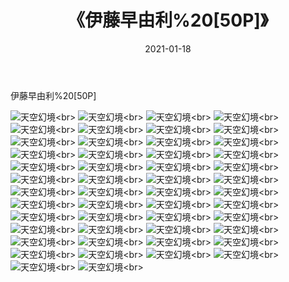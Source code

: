 ﻿---
layout: post
title: 《伊藤早由利%20[50P]》
date: 2021-01-18
img: http://photo.orgx.cf/性感/2021/伊藤早由利%20[50P]/000.jpg
tags: [美女,性感,泳衣]
---

伊藤早由利%20[50P]



![天空幻境](http://photo.orgx.cf/性感/2021/伊藤早由利%20[50P]/001.jpg''天空幻境'')<br>
![天空幻境](http://photo.orgx.cf/性感/2021/伊藤早由利%20[50P]/002.jpg''天空幻境'')<br>
![天空幻境](http://photo.orgx.cf/性感/2021/伊藤早由利%20[50P]/003.jpg''天空幻境'')<br>
![天空幻境](http://photo.orgx.cf/性感/2021/伊藤早由利%20[50P]/004.jpg''天空幻境'')<br>
![天空幻境](http://photo.orgx.cf/性感/2021/伊藤早由利%20[50P]/005.jpg''天空幻境'')<br>
![天空幻境](http://photo.orgx.cf/性感/2021/伊藤早由利%20[50P]/006.jpg''天空幻境'')<br>
![天空幻境](http://photo.orgx.cf/性感/2021/伊藤早由利%20[50P]/007.jpg''天空幻境'')<br>
![天空幻境](http://photo.orgx.cf/性感/2021/伊藤早由利%20[50P]/008.jpg''天空幻境'')<br>
![天空幻境](http://photo.orgx.cf/性感/2021/伊藤早由利%20[50P]/009.jpg''天空幻境'')<br>
![天空幻境](http://photo.orgx.cf/性感/2021/伊藤早由利%20[50P]/010.jpg''天空幻境'')<br>
![天空幻境](http://photo.orgx.cf/性感/2021/伊藤早由利%20[50P]/011.jpg''天空幻境'')<br>
![天空幻境](http://photo.orgx.cf/性感/2021/伊藤早由利%20[50P]/012.jpg''天空幻境'')<br>
![天空幻境](http://photo.orgx.cf/性感/2021/伊藤早由利%20[50P]/013.jpg''天空幻境'')<br>
![天空幻境](http://photo.orgx.cf/性感/2021/伊藤早由利%20[50P]/014.jpg''天空幻境'')<br>
![天空幻境](http://photo.orgx.cf/性感/2021/伊藤早由利%20[50P]/015.jpg''天空幻境'')<br>
![天空幻境](http://photo.orgx.cf/性感/2021/伊藤早由利%20[50P]/016.jpg''天空幻境'')<br>
![天空幻境](http://photo.orgx.cf/性感/2021/伊藤早由利%20[50P]/017.jpg''天空幻境'')<br>
![天空幻境](http://photo.orgx.cf/性感/2021/伊藤早由利%20[50P]/018.jpg''天空幻境'')<br>
![天空幻境](http://photo.orgx.cf/性感/2021/伊藤早由利%20[50P]/019.jpg''天空幻境'')<br>
![天空幻境](http://photo.orgx.cf/性感/2021/伊藤早由利%20[50P]/020.jpg''天空幻境'')<br>
![天空幻境](http://photo.orgx.cf/性感/2021/伊藤早由利%20[50P]/021.jpg''天空幻境'')<br>
![天空幻境](http://photo.orgx.cf/性感/2021/伊藤早由利%20[50P]/022.jpg''天空幻境'')<br>
![天空幻境](http://photo.orgx.cf/性感/2021/伊藤早由利%20[50P]/023.jpg''天空幻境'')<br>
![天空幻境](http://photo.orgx.cf/性感/2021/伊藤早由利%20[50P]/024.jpg''天空幻境'')<br>
![天空幻境](http://photo.orgx.cf/性感/2021/伊藤早由利%20[50P]/025.jpg''天空幻境'')<br>
![天空幻境](http://photo.orgx.cf/性感/2021/伊藤早由利%20[50P]/026.jpg''天空幻境'')<br>
![天空幻境](http://photo.orgx.cf/性感/2021/伊藤早由利%20[50P]/027.jpg''天空幻境'')<br>
![天空幻境](http://photo.orgx.cf/性感/2021/伊藤早由利%20[50P]/028.jpg''天空幻境'')<br>
![天空幻境](http://photo.orgx.cf/性感/2021/伊藤早由利%20[50P]/029.jpg''天空幻境'')<br>
![天空幻境](http://photo.orgx.cf/性感/2021/伊藤早由利%20[50P]/030.jpg''天空幻境'')<br>
![天空幻境](http://photo.orgx.cf/性感/2021/伊藤早由利%20[50P]/031.jpg''天空幻境'')<br>
![天空幻境](http://photo.orgx.cf/性感/2021/伊藤早由利%20[50P]/032.jpg''天空幻境'')<br>
![天空幻境](http://photo.orgx.cf/性感/2021/伊藤早由利%20[50P]/033.jpg''天空幻境'')<br>
![天空幻境](http://photo.orgx.cf/性感/2021/伊藤早由利%20[50P]/034.jpg''天空幻境'')<br>
![天空幻境](http://photo.orgx.cf/性感/2021/伊藤早由利%20[50P]/035.jpg''天空幻境'')<br>
![天空幻境](http://photo.orgx.cf/性感/2021/伊藤早由利%20[50P]/036.jpg''天空幻境'')<br>
![天空幻境](http://photo.orgx.cf/性感/2021/伊藤早由利%20[50P]/037.jpg''天空幻境'')<br>
![天空幻境](http://photo.orgx.cf/性感/2021/伊藤早由利%20[50P]/038.jpg''天空幻境'')<br>
![天空幻境](http://photo.orgx.cf/性感/2021/伊藤早由利%20[50P]/039.jpg''天空幻境'')<br>
![天空幻境](http://photo.orgx.cf/性感/2021/伊藤早由利%20[50P]/040.jpg''天空幻境'')<br>
![天空幻境](http://photo.orgx.cf/性感/2021/伊藤早由利%20[50P]/041.jpg''天空幻境'')<br>
![天空幻境](http://photo.orgx.cf/性感/2021/伊藤早由利%20[50P]/042.jpg''天空幻境'')<br>
![天空幻境](http://photo.orgx.cf/性感/2021/伊藤早由利%20[50P]/043.jpg''天空幻境'')<br>
![天空幻境](http://photo.orgx.cf/性感/2021/伊藤早由利%20[50P]/044.jpg''天空幻境'')<br>
![天空幻境](http://photo.orgx.cf/性感/2021/伊藤早由利%20[50P]/045.jpg''天空幻境'')<br>
![天空幻境](http://photo.orgx.cf/性感/2021/伊藤早由利%20[50P]/046.jpg''天空幻境'')<br>
![天空幻境](http://photo.orgx.cf/性感/2021/伊藤早由利%20[50P]/047.jpg''天空幻境'')<br>
![天空幻境](http://photo.orgx.cf/性感/2021/伊藤早由利%20[50P]/048.jpg''天空幻境'')<br>
![天空幻境](http://photo.orgx.cf/性感/2021/伊藤早由利%20[50P]/049.jpg''天空幻境'')<br>
![天空幻境](http://photo.orgx.cf/性感/2021/伊藤早由利%20[50P]/050.jpg''天空幻境'')<br>